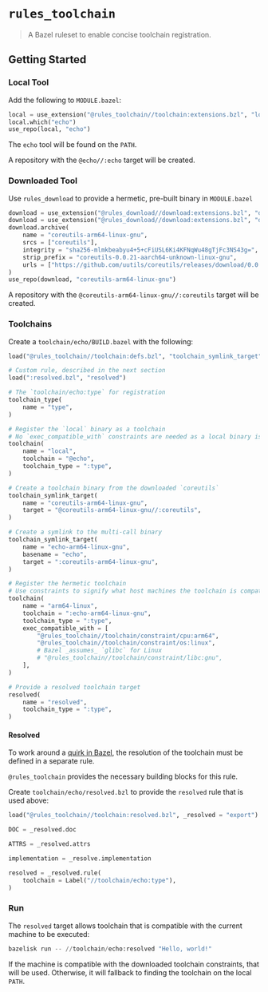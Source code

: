 # `rules_toolchain`

> A Bazel ruleset to enable concise toolchain registration.

## Getting Started

### Local Tool

Add the following to `MODULE.bazel`:

```py
local = use_extension("@rules_toolchain//toolchain:extensions.bzl", "local")
local.which("echo")
use_repo(local, "echo")
```

The `echo` tool will be found on the `PATH`.

A repository with the `@echo//:echo` target will be created.

### Downloaded Tool

Use `rules_download` to provide a hermetic, pre-built binary in `MODULE.bazel`

```py
download = use_extension("@rules_download//download:extensions.bzl", "download")
download = use_extension("@rules_download//download:extensions.bzl", "download")
download.archive(
    name = "coreutils-arm64-linux-gnu",
    srcs = ["coreutils"],
    integrity = "sha256-mlmkbeabyu4+5+cFiUSL6Ki4KFNqWu48gTjFc3NS43g=",
    strip_prefix = "coreutils-0.0.21-aarch64-unknown-linux-gnu",
    urls = ["https://github.com/uutils/coreutils/releases/download/0.0.21/coreutils-0.0.21-aarch64-unknown-linux-gnu.tar.gz"],
)
use_repo(download, "coreutils-arm64-linux-gnu")
```

A repository with the `@coreutils-arm64-linux-gnu//:coreutils` target will be created.

### Toolchains

Create a `toolchain/echo/BUILD.bazel` with the following:

```py
load("@rules_toolchain//toolchain:defs.bzl", "toolchain_symlink_target", "toolchain_test")

# Custom rule, described in the next section
load(":resolved.bzl", "resolved")

# The `toolchain/echo:type` for registration
toolchain_type(
    name = "type",
)

# Register the `local` binary as a toolchain
# No `exec_compatible_with` constraints are needed as a local binary is always compatible with the execution platform
toolchain(
    name = "local",
    toolchain = "@echo",
    toolchain_type = ":type",
)

# Create a toolchain binary from the downloaded `coreutils`
toolchain_symlink_target(
    name = "coreutils-arm64-linux-gnu",
    target = "@coreutils-arm64-linux-gnu//:coreutils",
)

# Create a symlink to the multi-call binary
toolchain_symlink_target(
    name = "echo-arm64-linux-gnu",
    basename = "echo",
    target = ":coreutils-arm64-linux-gnu",
)

# Register the hermetic toolchain
# Use constraints to signify what host machines the toolchain is compatible with
toolchain(
    name = "arm64-linux",
    toolchain = ":echo-arm64-linux-gnu",
    toolchain_type = ":type",
    exec_compatible_with = [
        "@rules_toolchain//toolchain/constraint/cpu:arm64",
        "@rules_toolchain//toolchain/constraint/os:linux",
        # Bazel _assumes_ `glibc` for Linux
        # "@rules_toolchain//toolchain/constraint/libc:gnu",
    ],
)

# Provide a resolved toolchain target
resolved(
    name = "resolved",
    toolchain_type = ":type",
)
```

#### Resolved

To work around a [quirk in Bazel][resolved], the resolution of the toolchain must be defined in a separate rule.

`@rules_toolchain` provides the necessary building blocks for this rule.

Create `toolchain/echo/resolved.bzl` to provide the `resolved` rule that is used above:

```py
load("@rules_toolchain//toolchain:resolved.bzl", _resolved = "export")

DOC = _resolved.doc

ATTRS = _resolved.attrs

implementation = _resolve.implementation

resolved = _resolved.rule(
    toolchain = Label("//toolchain/echo:type"),
)
```

### Run

The `resolved` target allows toolchain that is compatible with the current machine to be executed:

```py
bazelisk run -- //toolchain/echo:resolved "Hello, world!"
```

If the machine is compatible with the downloaded toolchain constraints, that will be used. Otherwise, it will fallback
to finding the toolchain on the local `PATH`.

[resolved]: https://github.com/bazelbuild/bazel/issues/14009

